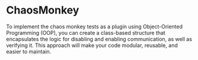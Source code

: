 # ChaosMonkey
To implement the chaos monkey tests as a plugin using Object-Oriented Programming (OOP), you can create a class-based structure that encapsulates the logic for disabling and enabling communication, as well as verifying it. This approach will make your code modular, reusable, and easier to maintain.
